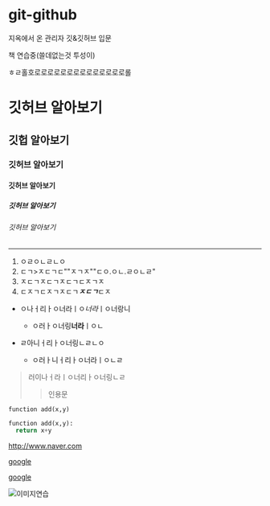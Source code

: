 # git-github
지옥에서 온 관리자 깃&amp;깃허브 입문

책 연습중(쓸데없는것 투성이)

ㅎㄹ홀호로로로로로로로로로로로로로로롤

# 깃허브 알아보기

## 깃헙 알아보기

### 깃허브 알아보기

#### 깃허브 알아보기

##### 깃허브 알아보기

###### 깃허브 알아보기


-----------------------

1. ㅇㄹㅇㄴㄹㄴㅇ
2. ㄷㄱ>ㅈㄷㄱㄷ""ㅈㄱㅈ""ㄷㅇ.ㅇㄴ.ㄹㅇㄴㄹ"
3. ㅈㄷㄱㅈㄷㄱㅈㄷㄱㄷㅈㄱㅈ
4. ㄷㅈㄱㄷㅈㄱㅈㄷㄱ***ㅈㄷㄱ***ㄷㅈ

- ㅇ나ㅓ리ㅏㅇ너라ㅣㅇ*너라*ㅣㅇ너랑니

  - ㅇ러ㅏㅇ너링**너라**ㅣㅇㄴ

- ㄹ아니ㅓ리ㅏㅇ너링ㄴㄹㄴㅇ

  - ㅇ러ㅏ니ㅓ리ㅏㅇ너라ㅣㅇㄴㄹ


> 러이나ㅓ라ㅣㅇ너리ㅏㅇ너링ㄴㄹ
>> 인용문

` function add(x,y) `

```python
function add(x,y):
  return x+y
```


<http://www.naver.com>

[google](http://www.google.com)

[google](http://www.google.com, "입니당")

![이미지연습](http://kyrieko.dothome.co.kr/images/first.jpg)
